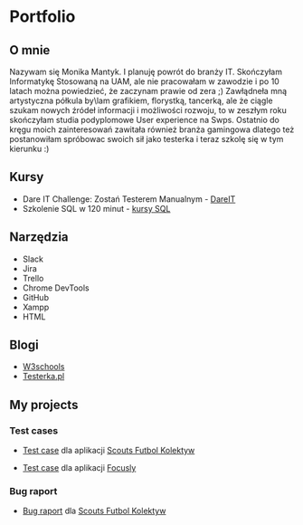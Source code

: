 # Portfolio
## O mnie

Nazywam się Monika Mantyk. I planuję powrót do branży IT. Skończyłam Informatykę Stosowaną na UAM, ale nie pracowałam w zawodzie i po 10 latach można powiedzieć, że zaczynam prawie od zera ;) Zawłądneła mną artystyczna półkula by\lam grafikiem, florystką, tancerką, ale że ciągle szukam nowych źródeł informacji i możliwości rozwoju, to w zeszłym roku skończyłam studia podyplomowe User experience na Swps. Ostatnio do kręgu moich zainteresowań zawitała również branża gamingowa dlatego też postanowiłam spróbowac swoich sił jako testerka i teraz szkolę się w tym kierunku :)


## Kursy

 * Dare IT Challenge: Zostań Testerem Manualnym - [DareIT](https://www.dareit.io/)
 * Szkolenie SQL w 120 minut - [kursy SQL](https://www.kursysql.pl/)
 
## Narzędzia
 
  * Slack 
  * Jira 
  * Trello
  * Chrome DevTools 
  * GitHub
  * Xampp 
  * HTML
 
 ## Blogi
 
  * [W3schools](https://www.w3schools.com/)
  * [Testerka.pl](https://testerka.pl/)
  
  ## My projects
  
  ### Test cases

  * [Test case](https://docs.google.com/spreadsheets/d/1GMg9-EwvEIML3k6-9MJqLViwVpdD1kc141SsgIcx-hY/edit?usp=share_link) dla aplikacji [Scouts Futbol Kolektyw](https://scouts-test.futbolkolektyw.pl/) 
  
  * [Test case](https://docs.google.com/spreadsheets/d/1wY45nBTPuF4kiaS7pb6r_I9VgCB3VautsraufkkaFm0/edit?usp=share_link) dla aplikacji [Focusly](https://focusly.co/) 
  
  ### Bug raport
  
  * [Bug raport](https://docs.google.com/spreadsheets/d/1AHl3Jxnjddv1oU3FMnen0teP6yHWYGMK3S3onAGIp1Y/edit?usp=share_link) dla [Scouts Futbol Kolektyw](https://scouts-test.futbolkolektyw.pl/)  
  
  
 
